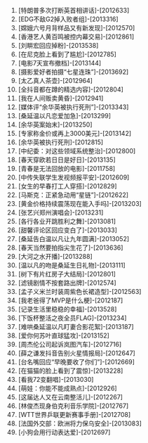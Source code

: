 
1. [特朗普多次打断英首相讲话]-[2012633]
1. [EDG不敌G2掉入败者组]-[2013316]
1. [嫦娥六号月背样品又有新发现]-[2012570]
1. [香港艺人黄百鸣被控内幕交易]-[2012861]
1. [刘畊宏回应掉粉]-[2013538]
1. [在尼克脸上看到了尴尬]-[2012785]
1. [电影7天宣布撤档]-[2013144]
1. [摄影爱好者拍摄“七星连珠”]-[2013692]
1. [太乙真人茶壶]-[2012964]
1. [全抖音都在蹲的精选内容]-[2012804]
1. [我在人间贩卖黄昏]-[2012941]
1. [媒体评“余华英被执行死刑”]-[2013343]
1. [桑延温以凡恋爱加急]-[2013299]
1. [余华英案始末]-[2013250]
1. [专家称金价或再上3000美元]-[2013142]
1. [余华英被执行死刑]-[2012815]
1. [中纪委：对这些领域系统整治]-[2012800]
1. [春天穿欧若日日是好日]-[2013135]
1. [青春是无法回放的电影]-[2011758]
1. [中传失联学生发视频报平安]-[2012609]
1. [女生的早春打工人穿搭]-[2012829]
1. [马斯克：正紧急动用“星链”]-[2012622]
1. [黄金价格持续震荡现在能入手吗]-[2013203]
1. [张艺兴郑州演唱会]-[2013231]
1. [各行各业开跳胜利之舞]-[2013081]
1. [甜馨评论区回应变白了]-[2013033]
1. [桑延告白温以凡让九年圆满]-[2013052]
1. [春天当然要拍指尖生花了]-[2013636]
1. [大河之水开播]-[2013288]
1. [温以凡的吻是桑延生日礼物]-[2013111]
1. [树下有片红房子大结局]-[2012801]
1. [滤镜剧情不按套路出牌]-[2012574]
1. [孟子义米兰时装周紫色长裙造型]-[2012563]
1. [我老爸得了MVP是什么梗]-[2012187]
1. [记录生活里稳稳的幸福]-[2013528]
1. [下饭杯整活之夜全员FLAG]-[2013234]
1. [难哄桑延温以凡盯妻合影花絮]-[2013187]
1. [爱你何苏叶直球猛攻]-[2013152]
1. [周杰伦公司起诉岚图汽车]-[2012716]
1. [薛之谦发抖音告别火星情报局]-[2012647]
1. [台名嘴回应“早晚要收了你们”]-[2012669]
1. [在猫猫的脸上看到了震惊]-[2013228]
1. [看我72变翻唱]-[2013030]
1. [萌娃：你能不能成熟点]-[2012926]
1. [这届达人又在云南整活儿]-[2012267]
1. [林俊杰现身伯克利音乐学院]-[2012767]
1. [WTT世界乒联更新赛事手册]-[2012708]
1. [法国外交部：欧洲将力保乌安全]-[2013083]
1. [小狗会用行动表达爱]-[2012697]